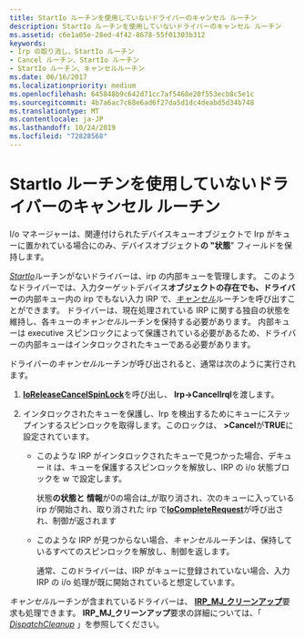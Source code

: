 ```yaml
---
title: StartIo ルーチンを使用していないドライバーのキャンセル ルーチン
description: StartIo ルーチンを使用していないドライバーのキャンセル ルーチン
ms.assetid: c6e1a05e-28ed-4f42-8678-55f01303b312
keywords:
- Irp の取り消し、StartIo ルーチン
- Cancel ルーチン、StartIo ルーチン
- StartIo ルーチン、キャンセルルーチン
ms.date: 06/16/2017
ms.localizationpriority: medium
ms.openlocfilehash: 645848b9c642d71cc7af5468e20f553ecb8c5e1c
ms.sourcegitcommit: 4b7a6ac7c68e6ad6f27da5d1dc4deabd5d34b748
ms.translationtype: MT
ms.contentlocale: ja-JP
ms.lasthandoff: 10/24/2019
ms.locfileid: "72828568"
---
```

# <a name="cancel-routines-in-drivers-without-startio-routines"></a>StartIo ルーチンを使用していないドライバーのキャンセル ルーチン





I/o マネージャーは、関連付けられたデバイスキューオブジェクトで Irp がキューに置かれている場合にのみ、デバイスオブジェクト**の "状態**" フィールドを保持します。

[*StartIo*](https://docs.microsoft.com/windows-hardware/drivers/ddi/wdm/nc-wdm-driver_startio)ルーチンがないドライバーは、irp の内部キューを管理します。 このようなドライバーでは、入力ターゲットデバイス**オブジェクトの存在でも、ドライバー**の内部キュー内の irp でもない入力 IRP で、[*キャンセル*](https://docs.microsoft.com/windows-hardware/drivers/ddi/wdm/nc-wdm-driver_cancel)ルーチンを呼び出すことができます。 ドライバーは、現在処理されている IRP に関する独自の状態を維持し、各キューの*キャンセル*ルーチンを保持する必要があります。 内部キューは executive スピンロックによって保護されている必要があるため、ドライバーの内部キューはインタロックされたキューである必要があります。

ドライバーの*キャンセル*ルーチンが呼び出されると、通常は次のように実行されます。

1.  [**IoReleaseCancelSpinLock**](https://docs.microsoft.com/previous-versions/windows/hardware/drivers/ff549550(v=vs.85))を呼び出し、 **Irp-&gt;CancelIrql**を渡します。

2.  インタロックされたキューを保護し、Irp を検出するためにキューにステップインするスピンロックを取得します。このロックは、 **&gt;Cancel**が**TRUE**に設定されています。

    -   このような IRP がインタロックされたキューで見つかった場合、デキュー it は、キューを保護するスピンロックを解放し、IRP の i/o 状態ブロックを w で設定します。

        状態**の状態と** **情報**が0の場合は\_が取り消され、次のキューに入っている irp が開始され、取り消された irp で[**IoCompleteRequest**](https://docs.microsoft.com/windows-hardware/drivers/ddi/wdm/nf-wdm-iocompleterequest)が呼び出され、制御が返されます

    -   このような IRP が見つからない場合、*キャンセル*ルーチンは、保持しているすべてのスピンロックを解放し、制御を返します。

        通常、このドライバーは、IRP がキューに登録されていない場合、入力 IRP の i/o 処理が既に開始されていると想定しています。

*キャンセル*ルーチンが含まれているドライバーは、 [**IRP\_MJ\_クリーンアップ**](https://docs.microsoft.com/windows-hardware/drivers/kernel/irp-mj-cleanup)要求も処理できます。 **IRP\_MJ\_クリーンアップ**要求の詳細については、「 [*DispatchCleanup*](https://docs.microsoft.com/windows-hardware/drivers/ddi/wdm/nc-wdm-driver_dispatch) 」を参照してください。

 

 




